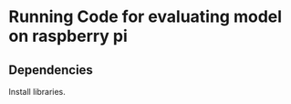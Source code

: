 # Running Code for evaluating model on raspberry pi

## Dependencies

Install libraries.  
```shell

```

